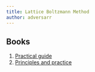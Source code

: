 ```yaml
---
title: Lattice Boltzmann Method
author: adversarr
---
```



<!-- more -->

## Books

1. [Practical guide](./books/Lattice%20boltzmann%20method.md)
2. [Principles and practice](./books/LBM%20Principles%20and%20practice.md)
